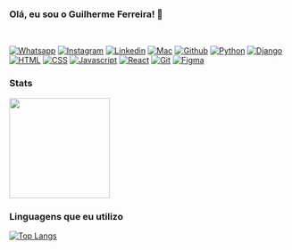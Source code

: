 ### Olá, eu sou o Guilherme Ferreira! 🤙
</br>

[![Whatsapp](https://img.shields.io/badge/WhatsApp-25D366?style=for-the-badge&logo=whatsapp&logoColor=white)](https://wa.me/+5563991093021)
[![Instagram](https://img.shields.io/badge/Instagram-E4405F?style=for-the-badge&logo=instagram&logoColor=white)](https://www.instagram.com/guif.lit/)
[![Linkedin](https://img.shields.io/badge/LinkedIn-0077B5?style=for-the-badge&logo=linkedin&logoColor=white)](https://www.linkedin.com/in/guif-lit/)
[![Mac](https://img.shields.io/badge/mac%20os-000000?style=for-the-badge&logo=apple&logoColor=white)]()
[![Github](https://img.shields.io/badge/GitHub-100000?style=for-the-badge&logo=github&logoColor=white
)]()
[![Python](https://img.shields.io/badge/Python-3776AB?style=for-the-badge&logo=python&logoColor=white
)]()
[![Django](https://img.shields.io/badge/Django-092E20?style=for-the-badge&logo=django&logoColor=white
)]()
[![HTML](https://img.shields.io/badge/HTML5-E34F26?style=for-the-badge&logo=html5&logoColor=white
)]()
[![CSS](https://img.shields.io/badge/CSS3-1572B6?style=for-the-badge&logo=css3&logoColor=white
)]()
[![Javascript](https://img.shields.io/badge/JavaScript-F7DF1E?style=for-the-badge&logo=javascript&logoColor=black
)]()
[![React](https://img.shields.io/badge/React-20232A?style=for-the-badge&logo=react&logoColor=61DAFB
)]()
[![Git](https://img.shields.io/badge/GIT-E44C30?style=for-the-badge&logo=git&logoColor=white
)]()
[![Figma](https://img.shields.io/badge/Figma-F24E1E?style=for-the-badge&logo=figma&logoColor=white
)]()
### Stats
<img height="180em" src="https://github-readme-stats.vercel.app/api?username=dev-guif&show_icons=true&theme=dark&include_all_commits=true&count_private=true"/>

### Linguagens que eu utilizo

[![Top Langs](https://github-readme-stats.vercel.app/api/top-langs/?username=dev-guif)](https://github.com/dev-guif)
